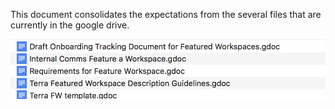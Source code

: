 This document consolidates the expectations from the several files that are currently in the google drive.

![Current documents in the drive](Terra_documents.png)

